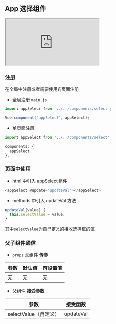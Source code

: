 ## App 选择组件 <!-- {docsify-ignore} -->

<div class="app-select">
  <iframe src="http://localhost:8080/#/app-select"></iframe>
</div>

<script>
  new Vue({
    el: '#main',
    data: { msg: 'Vue' }
  })
</script>

### 注册

在全局中注册或者需要使用的页面注册

- 全局注册 `main.js`

```javascript
import appSelect from "../../components/select";

Vue.component("appSelect", appSelect);
```

- 单页面注册

```javascript
import appSelect from '../../components/select'

components: {
  appSelect
},
```

### 页面中使用

- html 中引入 appSelect 组件

```javascript
<appSelect @update="updateVal"></appSelect>

```

- methods 中引入 updateVal 方法

```javascript
updateVal(value) {
  this.selectValue = value;
}

```

其中`selectValue`为自己定义的接收选择框的值

### 父子组件通信

- `props` 父组件 **传参**

| 参数 | 默认值 | 可设置值 |
| ---- | ------ | -------- |
| 无   | 无     | 无       |

- 父组件 **接受参数**

| 参数                  | 接受函数  |
| --------------------- | --------- |
| selectValue（自定义） | updateVal |
